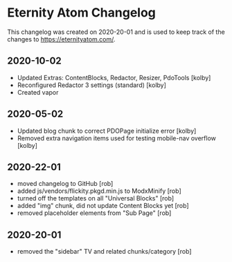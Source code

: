 # Eternity Atom Changelog
This changelog was created on 2020-20-01 and is used to keep track of the changes to https://eternityatom.com/. 

## 2020-10-02
- Updated Extras: ContentBlocks, Redactor, Resizer, PdoTools [kolby]
- Reconfigured Redactor 3 settings (standard) [kolby]
- Created vapor

## 2020-05-02
- Updated blog chunk to correct PDOPage initialize error [kolby]
- Removed extra navigation items used for testing mobile-nav overflow [kolby]

## 2020-22-01
- moved changelog to GitHub [rob]
- added js/vendors/flickity.pkgd.min.js to ModxMinify [rob]
- turned off the templates on all "Universal Blocks" [rob]
- added "img" chunk, did not update Content Blocks yet [rob]
- removed placeholder elements from "Sub Page" [rob]

## 2020-20-01
- removed the "sidebar" TV and related chunks/category [rob]

